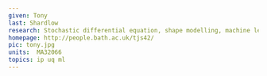 ```yaml
---
given: Tony
last: Shardlow
research: Stochastic differential equation, shape modelling, machine learning
homepage: http://people.bath.ac.uk/tjs42/
pic: tony.jpg
units:  MA32066
topics: ip uq ml
---
```


